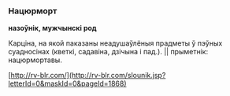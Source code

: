 ### Нацюрморт
**назоўнік, мужчынскі род**

Карціна, на якой паказаны неадушаўлёныя прадметы ў пэўных суадносінах (кветкі, садавіна, дзічына і пад.). || прыметнік: нацюрмортавы.

<a rel="author">[http://rv-blr.com/](http://rv-blr.com/slounik.jsp?letterId=0&maskId=0&pageId=1868)</a>
